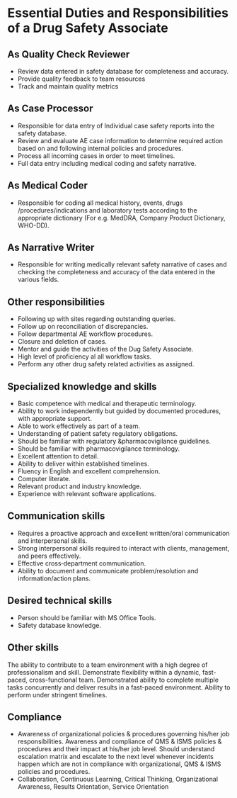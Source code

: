 # Essential Duties and Responsibilities of a Drug Safety Associate

## As Quality Check Reviewer

- Review data entered in safety database for completeness and accuracy.
- Provide quality feedback to team resources
- Track and maintain quality metrics

## As Case Processor

- Responsible for data entry of Individual case safety reports into the safety database.
- Review and evaluate AE case information to determine required action based on and following internal policies and procedures.
- Process all incoming cases in order to meet timelines.
- Full data entry including medical coding and safety narrative.

## As Medical Coder

- Responsible for coding all medical history, events, drugs /procedures/indications and laboratory tests according to the appropriate dictionary (For e.g. MedDRA, Company Product Dictionary, WHO-DD).

## As Narrative Writer

- Responsible for writing medically relevant safety narrative of cases and checking the completeness and accuracy of the data entered in the various fields.

## Other responsibilities

- Following up with sites regarding outstanding queries.
- Follow up on reconciliation of discrepancies.
- Follow departmental AE workflow procedures.
- Closure and deletion of cases.
- Mentor and guide the activities of the Dug Safety Associate.
- High level of proficiency al all workflow tasks.
- Perform any other drug safety related activities as assigned.

## Specialized knowledge and skills

- Basic competence with medical and therapeutic terminology.
- Ability to work independently but guided by documented procedures, with appropriate support.
- Able to work effectively as part of a team.
- Understanding of patient safety regulatory obligations.
- Should be familiar with regulatory &pharmacovigilance guidelines.
- Should be familiar with pharmacovigilance terminology.
- Excellent attention to detail.
- Ability to deliver within established timelines.
- Fluency in English and excellent comprehension.
- Computer literate.
- Relevant product and industry knowledge.
- Experience with relevant software applications.

## Communication skills

- Requires a proactive approach and excellent written/oral communication and interpersonal skills.
- Strong interpersonal skills required to interact with clients, management, and peers effectively.
- Effective cross‑department communication.
- Ability to document and communicate problem/resolution and information/action plans.

## Desired technical skills

- Person should be familiar with MS Office Tools.
- Safety database knowledge.

## Other skills

The ability to contribute to a team environment with a high degree of professionalism and skill. Demonstrate flexibility within a dynamic, fast-paced, cross-functional team. Demonstrated ability to complete multiple tasks concurrently and deliver results in a fast-paced environment. Ability to perform under stringent timelines.

## Compliance

- Awareness of organizational policies & procedures governing his/her job responsibilities. Awareness and compliance of QMS & ISMS policies & procedures and their impact at his/her job level. Should understand escalation matrix and escalate to the next level whenever incidents happen which are not in compliance with organizational, QMS & ISMS policies and procedures.
- Collaboration, Continuous Learning, Critical Thinking, Organizational Awareness, Results Orientation, Service Orientation

